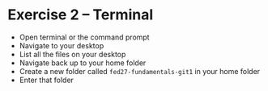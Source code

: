 # Exercise 2 – Terminal

- Open terminal or the command prompt
- Navigate to your desktop
- List all the files on your desktop
- Navigate back up to your home folder
- Create a new folder called `fed27-fundamentals-git1` in your home folder
- Enter that folder
